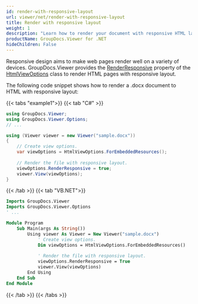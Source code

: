 ```yaml
---
id: render-with-responsive-layout
url: viewer/net/render-with-responsive-layout
title: Render with responsive layout
weight: 1
description: "Learn how to render your document with responsive HTML layout that looks great on mobile and desktop devices."
productName: GroupDocs.Viewer for .NET
hideChildren: False
---
```


Responsive design aims to make web pages render well on a variety of devices. GroupDocs.Viewer provides the [RenderResponsive](https://reference.groupdocs.com/net/viewer/groupdocs.viewer.options/htmlviewoptions/properties/renderresponsive) property of the [HtmlViewOptions](https://reference.groupdocs.com/net/viewer/groupdocs.viewer.options/htmlviewoptions) class to render HTML pages with responsive layout. 

The following code snippet shows how to render a .docx document to HTML with responsive layout:

{{< tabs "example1">}}
{{< tab "C#" >}}
```csharp
using GroupDocs.Viewer;
using GroupDocs.Viewer.Options;
// ...

using (Viewer viewer = new Viewer("sample.docx"))
{
    // Create view options.
    var viewOptions = HtmlViewOptions.ForEmbeddedResources();
    
    // Render the file with responsive layout.
    viewOptions.RenderResponsive = true;
    viewer.View(viewOptions);
}
```
{{< /tab >}}
{{< tab "VB.NET">}}
```vb
Imports GroupDocs.Viewer
Imports GroupDocs.Viewer.Options
' ...

Module Program
    Sub Main(args As String())
        Using viewer As Viewer = New Viewer("sample.docx")
            ' Create view options.
            Dim viewOptions = HtmlViewOptions.ForEmbeddedResources()
        
            ' Render the file with responsive layout.
            viewOptions.RenderResponsive = True
            viewer.View(viewOptions)
        End Using
    End Sub
End Module
```
{{< /tab >}}
{{< /tabs >}}